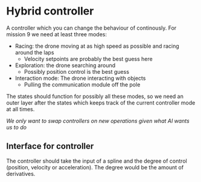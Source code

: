 # Hybrid controller 

A controller which you can change the behaviour of continously. For mission 9 we need at least three modes: 

- Racing: the drone moving at as high speed as possible and racing around the laps
    - Velocity setpoints are probably the best guess here
- Exploration: the drone searching around
    - Possibly position control is the best guess
- Interaction mode: The drone interacting with objects
    - Pulling the communication module off the pole

The states should function for possibly all these modes, so we need an outer layer after the states which keeps track of the current controller mode at all times. 

*We only want to swap controllers on new operations given what AI wants us to do*

## Interface for controller

The controller should take the input of a spline and the degree of control (position, velocity or acceleration). The degree would be the amount of derivatives. 